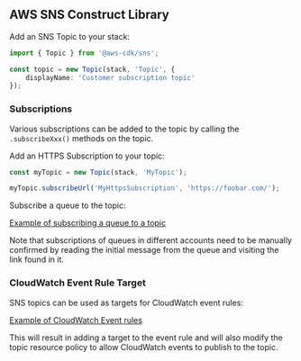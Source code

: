## AWS SNS Construct Library

Add an SNS Topic to your stack:

```ts
import { Topic } from '@aws-cdk/sns';

const topic = new Topic(stack, 'Topic', {
    displayName: 'Customer subscription topic'
});
```

### Subscriptions

Various subscriptions can be added to the topic by calling the `.subscribeXxx()` methods on the
topic.

Add an HTTPS Subscription to your topic:

```ts
const myTopic = new Topic(stack, 'MyTopic');

myTopic.subscribeUrl('MyHttpsSubscription', 'https://foobar.com/');
```

Subscribe a queue to the topic:

[Example of subscribing a queue to a topic](test/integ.sns-sqs.lit.ts)

Note that subscriptions of queues in different accounts need to be manually confirmed by
reading the initial message from the queue and visiting the link found in it.

### CloudWatch Event Rule Target

SNS topics can be used as targets for CloudWatch event rules:

[Example of CloudWatch Event rules](test/integ.sns-codecommit-event-rule-target.lit.ts)

This will result in adding a target to the event rule and will also modify
the topic resource policy to allow CloudWatch events to publish to the topic.
